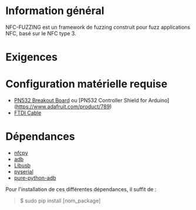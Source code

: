 Information général
===================
NFC-FUZZING est un framework de fuzzing construit pour fuzz applications NFC, basé sur le NFC type 3. 


Exigences
============
  # Configuration matérielle requise
  * [PN532 Breakout Board](http://www.adafruit.com/product/364) ou [PN532 Controller Shield for Arduino] (https://www.adafruit.com/product/789)
  * [FTDI Cable](http://www.adafruit.com/products/70)
  # Dépendances 
  * [nfcpy](https://nfcpy.readthedocs.io/en/latest/)
  * [adb](http://developer.android.com/tools/help/adb.html) 
  * [Libusb](https://pypi.org/project/libusb/)
  * [pyserial](https://pyserial.readthedocs.io/en/latest/index.html)
  * [pure-python-adb](https://pypi.org/project/pure-python-adb/)
  
  Pour l'installation de ces différentes dépendances, il suffit de :
  >$ sudo pip install [nom_package]
